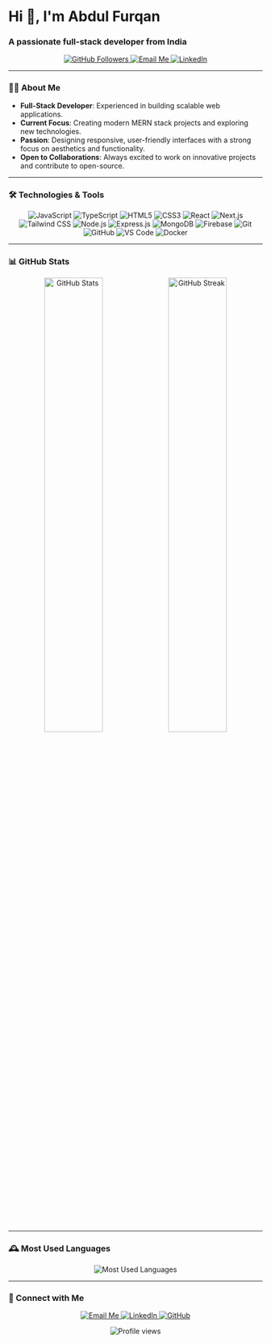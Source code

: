 # Hi 👋, I'm Abdul Furqan

### A passionate full-stack developer from India

<p align="center">
  <a href="https://github.com/afurqancodes" target="_blank">
    <img src="https://img.shields.io/github/followers/afurqancodes?label=Follow&style=social" alt="GitHub Followers" />
  </a>
  <a href="mailto:a.furqan.codes@gmail.com">
    <img src="https://img.shields.io/badge/Email-a.furqan.codes-red?style=flat&logo=gmail" alt="Email Me" />
  </a>
  <a href="https://www.linkedin.com/in/afurqan7" target="_blank">
    <img src="https://img.shields.io/badge/LinkedIn-abdulfurqan-blue?style=flat&logo=linkedin" alt="LinkedIn" />
  </a>
</p>

---

### 👨‍💻 About Me

- **Full-Stack Developer**: Experienced in building scalable web applications.
- **Current Focus**: Creating modern MERN stack projects and exploring new technologies.
- **Passion**: Designing responsive, user-friendly interfaces with a strong focus on aesthetics and functionality.
- **Open to Collaborations**: Always excited to work on innovative projects and contribute to open-source.

---

### 🛠️ Technologies & Tools

<p align="center">
  <img src="https://img.shields.io/badge/JavaScript-F7DF1C?style=for-the-badge&logo=javascript&logoColor=black" alt="JavaScript" />
  <img src="https://img.shields.io/badge/TypeScript-3178C6?style=for-the-badge&logo=typescript&logoColor=white" alt="TypeScript" />
  <img src="https://img.shields.io/badge/HTML5-E34F26?style=for-the-badge&logo=html5&logoColor=white" alt="HTML5" />
  <img src="https://img.shields.io/badge/CSS3-1572B6?style=for-the-badge&logo=css3&logoColor=white" alt="CSS3" />
  <img src="https://img.shields.io/badge/React-61DAFB?style=for-the-badge&logo=react&logoColor=black" alt="React" />
  <img src="https://img.shields.io/badge/Next.js-000000?style=for-the-badge&logo=next.js&logoColor=white" alt="Next.js" />
  <img src="https://img.shields.io/badge/Tailwind%20CSS-38B2AC?style=for-the-badge&logo=tailwind-css&logoColor=white" alt="Tailwind CSS" />
  <img src="https://img.shields.io/badge/Node.js-339933?style=for-the-badge&logo=node.js&logoColor=white" alt="Node.js" />
  <img src="https://img.shields.io/badge/Express.js-000000?style=for-the-badge&logo=express&logoColor=white" alt="Express.js" />
  <img src="https://img.shields.io/badge/MongoDB-47A248?style=for-the-badge&logo=mongodb&logoColor=white" alt="MongoDB" />
  <img src="https://img.shields.io/badge/Firebase-FFCA28?style=for-the-badge&logo=firebase&logoColor=black" alt="Firebase" />
  <img src="https://img.shields.io/badge/Git-F05032?style=for-the-badge&logo=git&logoColor=white" alt="Git" />
  <img src="https://img.shields.io/badge/GitHub-181717?style=for-the-badge&logo=github&logoColor=white" alt="GitHub" />
  <img src="https://img.shields.io/badge/VS%20Code-007ACC?style=for-the-badge&logo=visual-studio-code&logoColor=white" alt="VS Code" />
  <img src="https://img.shields.io/badge/Docker-2496ED?style=for-the-badge&logo=docker&logoColor=white" alt="Docker" />
</p>

---

### 📊 GitHub Stats

<p align="center">
  <img width="48%" src="https://github-readme-stats.vercel.app/api?username=afurqancodes&show_icons=true&theme=dark&hide_border=true" alt="GitHub Stats" />
  <img width="48%" src="https://github-readme-streak-stats.herokuapp.com/?user=afurqancodes&theme=dark&hide_border=true" alt="GitHub Streak" />
</p>

---

### 🕰️ Most Used Languages

<p align="center">
  <img src="https://github-readme-stats.vercel.app/api/top-langs/?username=afurqancodes&layout=compact&theme=dark&hide_border=true" alt="Most Used Languages" />
</p>

---

### 🔗 Connect with Me

<p align="center">
  <a href="mailto:a.furqan.codes@gmail.com">
    <img src="https://img.shields.io/badge/Email-a.furqan.codes-red?style=flat&logo=gmail" alt="Email Me" />
  </a>
  <a href="https://www.linkedin.com/in/afurqan7" target="_blank">
    <img src="https://img.shields.io/badge/LinkedIn-abdulfurqan-blue?style=flat&logo=linkedin" alt="LinkedIn" />
  </a>
  <a href="https://github.com/afurqancodes" target="_blank">
    <img src="https://img.shields.io/badge/GitHub-afurqancodes-black?style=flat&logo=github" alt="GitHub" />
  </a>
</p>

<p align="center">
  <img src="https://komarev.com/ghpvc/?username=afurqancodes&label=Profile%20views&color=blue&style=plastic" alt="Profile views" />
</p>
